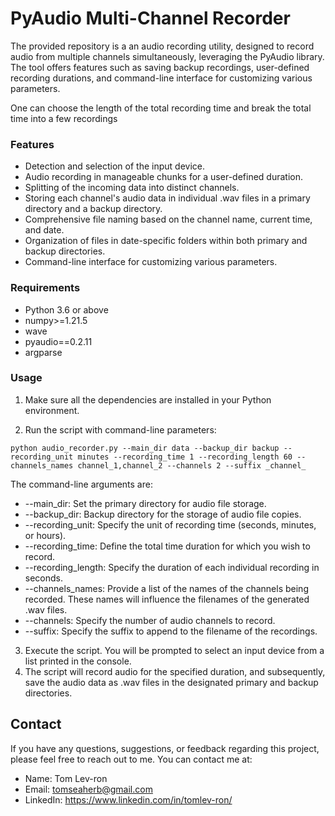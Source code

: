 # PyAudio Multi-Channel Recorder

The provided repository is a an audio recording utility, designed to record audio from multiple channels simultaneously, leveraging the PyAudio library. The tool offers features such as saving backup recordings, user-defined recording durations, and command-line interface for customizing various parameters.

One can choose the length of the total recording time and break the total time into a few recordings

### Features

- Detection and selection of the input device.
- Audio recording in manageable chunks for a user-defined duration.
- Splitting of the incoming data into distinct channels.
- Storing each channel's audio data in individual .wav files in a primary directory and a backup directory.
- Comprehensive file naming based on the channel name, current time, and date.
- Organization of files in date-specific folders within both primary and backup directories.
- Command-line interface for customizing various parameters.

### Requirements

- Python 3.6 or above
- numpy>=1.21.5
- wave
- pyaudio==0.2.11
- argparse

### Usage

1. Make sure all the dependencies are installed in your Python environment.

2. Run the script with command-line parameters:

```shell
python audio_recorder.py --main_dir data --backup_dir backup --recording_unit minutes --recording_time 1 --recording_length 60 --channels_names channel_1,channel_2 --channels 2 --suffix _channel_ 
```

The command-line arguments are:

- --main_dir: Set the primary directory for audio file storage.
- --backup_dir: Backup directory for the storage of audio file copies.
- --recording_unit: Specify the unit of recording time (seconds, minutes, or hours).
- --recording_time: Define the total time duration for which you wish to record.
- --recording_length: Specify the duration of each individual recording in seconds.
- --channels_names: Provide a list of the names of the channels being recorded. These names will influence the filenames of the generated .wav files.
- --channels: Specify the number of audio channels to record.
- --suffix: Specify the suffix to append to the filename of the recordings.

3. Execute the script. You will be prompted to select an input device from a list printed in the console.
4. The script will record audio for the specified duration, and subsequently, save the audio data as .wav files in the designated primary and backup directories.

## Contact

If you have any questions, suggestions, or feedback regarding this project, please feel free to reach out to me. You can contact me at:

- Name: Tom Lev-ron
- Email: tomseaherb@gmail.com
- LinkedIn: https://www.linkedin.com/in/tomlev-ron/
